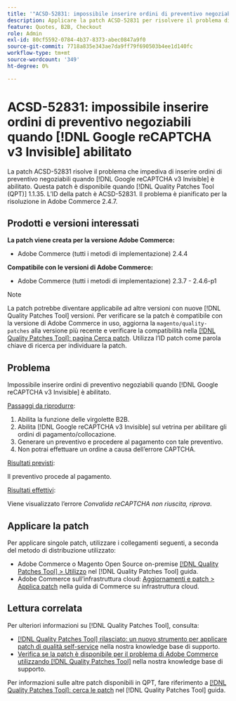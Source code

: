 ```yaml
---
title: '"ACSD-52831: impossibile inserire ordini di preventivo negoziabili quando [!DNL Google reCAPTCHA v3 Invisible] abilitato'''
description: Applicare la patch ACSD-52831 per risolvere il problema di Adobe Commerce che non consente di inserire ordini di preventivo negoziabili quando [!DNL Google reCAPTCHA v3 Invisible] è abilitato.
feature: Quotes, B2B, Checkout
role: Admin
exl-id: 80cf5592-0784-4b37-8373-abec0847a9f0
source-git-commit: 7718a835e343ae7da9ff79f690503b4ee1d140fc
workflow-type: tm+mt
source-wordcount: '349'
ht-degree: 0%

---
```


# ACSD-52831: impossibile inserire ordini di preventivo negoziabili quando [!DNL Google reCAPTCHA v3 Invisible] abilitato

La patch ACSD-52831 risolve il problema che impediva di inserire ordini di preventivo negoziabili quando [!DNL Google reCAPTCHA v3 Invisible] è abilitato. Questa patch è disponibile quando [!DNL Quality Patches Tool (QPT)] 1.1.35. L’ID della patch è ACSD-52831. Il problema è pianificato per la risoluzione in Adobe Commerce 2.4.7.

## Prodotti e versioni interessati

**La patch viene creata per la versione Adobe Commerce:**

* Adobe Commerce (tutti i metodi di implementazione) 2.4.4

**Compatibile con le versioni di Adobe Commerce:**

* Adobe Commerce (tutti i metodi di implementazione) 2.3.7 - 2.4.6-p1

>[!NOTE]
>
>La patch potrebbe diventare applicabile ad altre versioni con nuove [!DNL Quality Patches Tool] versioni. Per verificare se la patch è compatibile con la versione di Adobe Commerce in uso, aggiorna la `magento/quality-patches` alla versione più recente e verificare la compatibilità nella [[!DNL Quality Patches Tool]: pagina Cerca patch](https://experienceleague.adobe.com/tools/commerce-quality-patches/index.html). Utilizza l’ID patch come parola chiave di ricerca per individuare la patch.

## Problema

Impossibile inserire ordini di preventivo negoziabili quando [!DNL Google reCAPTCHA v3 Invisible] è abilitato.

<u>Passaggi da riprodurre</u>:

1. Abilita la funzione delle virgolette B2B.
1. Abilita [!DNL Google reCAPTCHA v3 Invisible] sul vetrina per abilitare gli ordini di pagamento/collocazione.
1. Generare un preventivo e procedere al pagamento con tale preventivo.
1. Non potrai effettuare un ordine a causa dell’errore CAPTCHA.

<u>Risultati previsti</u>:

Il preventivo procede al pagamento.

<u>Risultati effettivi</u>:

Viene visualizzato l’errore *Convalida reCAPTCHA non riuscita, riprova*.

## Applicare la patch

Per applicare singole patch, utilizzare i collegamenti seguenti, a seconda del metodo di distribuzione utilizzato:

* Adobe Commerce o Magento Open Source on-premise [[!DNL Quality Patches Tool] > Utilizzo](https://experienceleague.adobe.com/docs/commerce-operations/tools/quality-patches-tool/usage.html) nel [!DNL Quality Patches Tool] guida.
* Adobe Commerce sull’infrastruttura cloud: [Aggiornamenti e patch > Applica patch](https://experienceleague.adobe.com/docs/commerce-cloud-service/user-guide/develop/upgrade/apply-patches.html) nella guida di Commerce su infrastruttura cloud.

## Lettura correlata

Per ulteriori informazioni su [!DNL Quality Patches Tool], consulta:

* [[!DNL Quality Patches Tool] rilasciato: un nuovo strumento per applicare patch di qualità self-service](/help/announcements/adobe-commerce-announcements/magento-quality-patches-released-new-tool-to-self-serve-quality-patches.md) nella nostra knowledge base di supporto.
* [Verifica se la patch è disponibile per il problema di Adobe Commerce utilizzando [!DNL Quality Patches Tool]](/help/support-tools/patches-available-in-qpt-tool/check-patch-for-magento-issue-with-magento-quality-patches.md) nella nostra knowledge base di supporto.

Per informazioni sulle altre patch disponibili in QPT, fare riferimento a [[!DNL Quality Patches Tool]: cerca le patch](https://experienceleague.adobe.com/tools/commerce-quality-patches/index.html) nel [!DNL Quality Patches Tool] guida.
